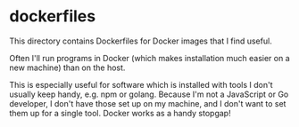# dockerfiles

This directory contains Dockerfiles for Docker images that I find useful.

Often I'll run programs in Docker (which makes installation much easier on a new machine) than on the host.

This is especially useful for software which is installed with tools I don't usually keep handy, e.g. npm or golang.
Because I'm not a JavaScript or Go developer, I don't have those set up on my machine, and I don't want to set them up for a single tool.
Docker works as a handy stopgap!

